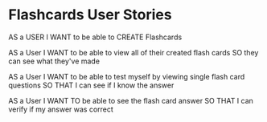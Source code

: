 # Flashcards User Stories

AS a USER
I WANT to be able to CREATE Flashcards

AS a User
I WANT to be able to view all of their created flash cards
SO they can see what they've made

AS a User
I WANT to be able to test myself by viewing single flash card questions
SO THAT I can see if I know the answer

AS a User
I WANT TO be able to see the flash card answer
SO THAT I can verify if my answer was correct